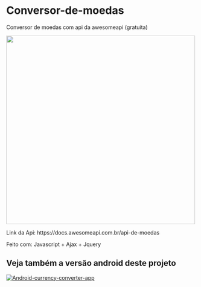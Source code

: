 # Conversor-de-moedas
Conversor de moedas com api da awesomeapi (gratuita) 
<p>
<a href="https://rubenfilipe07.github.io/Conversor-de-moedas/">  <img src="https://rubenfilipe07.github.io/imagens/conversor.png" width="500">
  </a>
</p> 
Link da Api: https://docs.awesomeapi.com.br/api-de-moedas

Feito com: Javascript + Ajax + Jquery

## Veja também a versão android deste projeto
[![Android-currency-converter-app](https://github-readme-stats.vercel.app/api/pin/?username=RubenFilipe07&repo=Android-currency-converter-app)](https://github.com/RubenFilipe07/Android-currency-converter-app)
